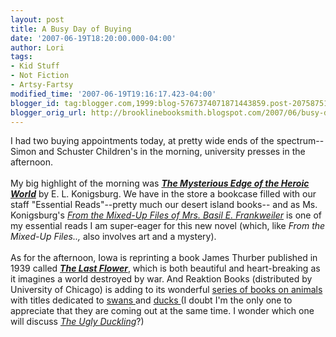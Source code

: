 ```yaml
---
layout: post
title: A Busy Day of Buying
date: '2007-06-19T18:20:00.000-04:00'
author: Lori
tags:
- Kid Stuff
- Not Fiction
- Artsy-Fartsy
modified_time: '2007-06-19T19:16:17.423-04:00'
blogger_id: tag:blogger.com,1999:blog-5767374071871443859.post-2075875193244905242
blogger_orig_url: http://brooklinebooksmith.blogspot.com/2007/06/busy-day-of-buying.html
---
```


I had two buying appointments today, at pretty wide ends of the spectrum--Simon and Schuster Children's in the morning, university presses in the afternoon.<br /><br />My big highlight of the morning was <strong><em><a href="http://brookline.booksense.com/NASApp/store/Product?s=showproduct&isbn=9781416949725">The Mysterious Edge of the Heroic World</a></em></strong> by E. L. Konigsburg. We have in the store a bookcase filled with our staff "Essential Reads"--pretty much our desert island books-- and as Ms. Konigsburg's <em><a href="http://brookline.booksense.com/NASApp/store/Product?s=showproduct&amp;isbn=9780689853548">From the Mixed-Up Files of Mrs. Basil E. Frankweiler</a></em> is one of my essential reads I am super-eager for this new novel (which, like <em>From the Mixed-Up Files..,</em> also involves art and a mystery).<br /><br />As for the afternoon, Iowa is reprinting a book James Thurber published in 1939 called <em><strong><a href="http://brookline.booksense.com/NASApp/store/Product?s=showproduct&isbn=9781587296208">The Last Flower</a></strong></em>, which is both beautiful and heart-breaking as it imagines a world destroyed by war. And Reaktion Books (distributed by University of Chicago) is adding to its wonderful <a href="http://www.reaktionbooks.co.uk/series.html?id=1">series of books on animals </a>with titles dedicated to <a href="http://brookline.booksense.com/NASApp/store/Product?s=showproduct&amp;isbn=9781861893499">swans </a>and <a href="http://brookline.booksense.com/NASApp/store/Search?s=results&initiate=yes&amp;fromauthor=yes&author=5836671">ducks </a>(I doubt I'm the only one to appreciate that they are coming out at the same time. I wonder which one will discuss <em><a href="http://brookline.booksense.com/NASApp/store/Product?s=showproduct&amp;isbn=9780763621599">The Ugly Duckling</a></em>?)